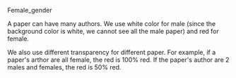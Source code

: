 Female_gender

A paper can have many authors. We use white color for male (since the background color is white, we cannot see all the male paper) and red for female.

We also use different transparency for different paper. For example, if a paper's arthor are all female, the red is 100% red. If the paper's author are 2 males and females, the red is 50% red.

